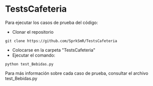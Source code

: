 # TestsCafeteria

Para ejecutar los casos de prueba del código:
- Clonar el repositorio
```
git clone https://github.com/SprkSmR/TestsCafeteria
```
- Colocarse en la carpeta "TestsCafeteria"
- Ejecutar el comando:

```
python test_Bebidas.py
```

Para más información sobre cada caso de prueba, consultar el archivo test_Bebidas.py
